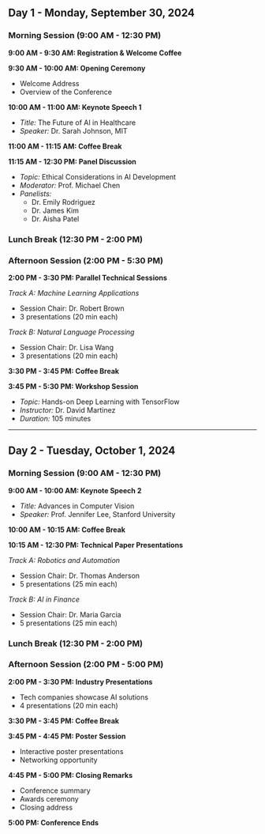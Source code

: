 

## Day 1 - Monday, September 30, 2024

### Morning Session (9:00 AM - 12:30 PM)

**9:00 AM - 9:30 AM: Registration & Welcome Coffee**

**9:30 AM - 10:00 AM: Opening Ceremony**
- Welcome Address
- Overview of the Conference

**10:00 AM - 11:00 AM: Keynote Speech 1**
- *Title:* The Future of AI in Healthcare
- *Speaker:* Dr. Sarah Johnson, MIT

**11:00 AM - 11:15 AM: Coffee Break**

**11:15 AM - 12:30 PM: Panel Discussion**
- *Topic:* Ethical Considerations in AI Development
- *Moderator:* Prof. Michael Chen
- *Panelists:*
  - Dr. Emily Rodriguez
  - Dr. James Kim
  - Dr. Aisha Patel

### Lunch Break (12:30 PM - 2:00 PM)

### Afternoon Session (2:00 PM - 5:30 PM)

**2:00 PM - 3:30 PM: Parallel Technical Sessions**

*Track A: Machine Learning Applications*
- Session Chair: Dr. Robert Brown
- 3 presentations (20 min each)

*Track B: Natural Language Processing*
- Session Chair: Dr. Lisa Wang
- 3 presentations (20 min each)

**3:30 PM - 3:45 PM: Coffee Break**

**3:45 PM - 5:30 PM: Workshop Session**
- *Topic:* Hands-on Deep Learning with TensorFlow
- *Instructor:* Dr. David Martinez
- *Duration:* 105 minutes

---

## Day 2 - Tuesday, October 1, 2024

### Morning Session (9:00 AM - 12:30 PM)

**9:00 AM - 10:00 AM: Keynote Speech 2**
- *Title:* Advances in Computer Vision
- *Speaker:* Prof. Jennifer Lee, Stanford University

**10:00 AM - 10:15 AM: Coffee Break**

**10:15 AM - 12:30 PM: Technical Paper Presentations**

*Track A: Robotics and Automation*
- Session Chair: Dr. Thomas Anderson
- 5 presentations (25 min each)

*Track B: AI in Finance*
- Session Chair: Dr. Maria Garcia
- 5 presentations (25 min each)

### Lunch Break (12:30 PM - 2:00 PM)

### Afternoon Session (2:00 PM - 5:00 PM)

**2:00 PM - 3:30 PM: Industry Presentations**
- Tech companies showcase AI solutions
- 4 presentations (20 min each)

**3:30 PM - 3:45 PM: Coffee Break**

**3:45 PM - 4:45 PM: Poster Session**
- Interactive poster presentations
- Networking opportunity

**4:45 PM - 5:00 PM: Closing Remarks**
- Conference summary
- Awards ceremony
- Closing address

**5:00 PM: Conference Ends**